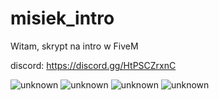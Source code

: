 # misiek_intro
Witam, skrypt na intro w FiveM

discord: https://discord.gg/HtPSCZrxnC

![unknown](https://cdn.discordapp.com/attachments/888131330808885278/933848886081093703/unknown.png)
![unknown](https://cdn.discordapp.com/attachments/888131330808885278/933849759884656711/unknown.png)
![unknown](https://cdn.discordapp.com/attachments/888131330808885278/933849822421721129/unknown.png)
![unknown](https://cdn.discordapp.com/attachments/888131330808885278/933849917577920522/unknown.png)
